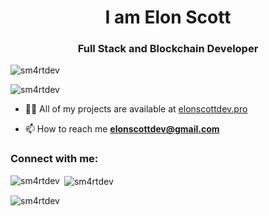 <h1 align="center">I am Elon Scott</h1>
<h3 align="center">Full Stack and Blockchain Developer</h3>

<p align="left"> <img src="https://komarev.com/ghpvc/?username=sm4rtdev&label=Profile%20views&color=0e75b6&style=flat" alt="sm4rtdev" /> </p>

<p align="left"> <img src="https://github-profile-trophy.vercel.app/?username=sm4rtdev&theme=onedark" alt="sm4rtdev" /></a> </p>

- 👨‍💻 All of my projects are available at [elonscottdev.pro](elonscottdev.pro)

- 📫 How to reach me **elonscottdev@gmail.com**

<h3 align="left">Connect with me:</h3>
<p align="left">
</p>

<p><img align="left" src="https://github-readme-stats.vercel.app/api/top-langs?username=sm4rtdev&show_icons=true&locale=en&layout=compact" alt="sm4rtdev" /></p>

<p>&nbsp;<img align="center" src="https://github-readme-stats.vercel.app/api?username=sm4rtdev&show_icons=true&locale=en" alt="sm4rtdev" /></p>

<p><img align="center" src="https://github-readme-streak-stats.herokuapp.com/?user=sm4rtdev&" alt="sm4rtdev" /></p>
